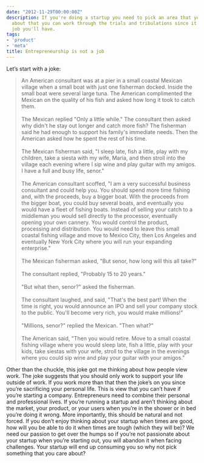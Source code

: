 ```yaml
---
date: "2012-11-29T00:00:00Z"
description: If you're doing a startup you need to pick an area that you're so passionate
  about that you can work through the trials and tribulations since it's like no other
  job you'll have.
tags:
- 'product'
- 'meta'
title: Entrepreneurship is not a job
---
```


<p>
Let’s start with a joke:
</p>

<blockquote>
    An American consultant was at a pier in a small coastal Mexican village when a small boat with just one fisherman docked. Inside the small boat were several large tuna. The American complimented the Mexican on the quality of his fish and asked how long it took to catch them.<br/><br/>
    The Mexican replied "Only a little while." The consultant then asked why didn't he stay out longer and catch more fish? The fisherman said he had enough to support his family's immediate needs. Then the American asked how he spent the rest of his time.<br/><br/>
    The Mexican fisherman said, "I sleep late, fish a little, play with my children, take a siesta with my wife, Maria, and then stroll into the village each evening where I sip wine and play guitar with my amigos. I have a full and busy life, senor."<br/><br/>
    The American consultant scoffed, "I am a very successful business consultant and could help you. You should spend more time fishing and, with the proceeds, buy a bigger boat. With the proceeds from the bigger boat, you could buy several boats, and eventually you would have a fleet of fishing boats. Instead of selling your catch to a middleman you would sell directly to the processor, eventually opening your own cannery. You would control the product, processing and distribution. You would need to leave this small coastal fishing village and move to Mexico City, then Los Angeles and eventually New York City where you will run your expanding enterprise."<br/><br/>
    The Mexican fisherman asked, "But senor, how long will this all take?"<br/><br/>
    The consultant replied, "Probably 15 to 20 years."<br/><br/>
    "But what then, senor?" asked the fisherman.<br/><br/>
    The consultant laughed, and said, "That's the best part! When the time is right, you would announce an IPO and sell your company stock to the public. You'll become very rich, you would make millions!"<br/><br/>
    "Millions, senor?" replied the Mexican. "Then what?"<br/><br/>
    The American said, "Then you would retire. Move to a small coastal fishing village where you would sleep late, fish a little, play with your kids, take siestas with your wife, stroll to the village in the evenings where you could sip wine and play your guitar with your amigos."
</blockquote>
<p>Other than the chuckle, this joke got me thinking about how people view work. The joke suggests that you should only work to support your life outside of work. If you work more than that then the joke’s on you since you’re sacrificing your personal life. This is view that you can’t have if you’re starting a company. Entrepreneurs need to combine their personal and professional lives. If you’re running a startup and aren’t thinking about the market, your product, or your users when you’re in the shower or in bed you’re doing it wrong. More importantly, this should be natural and not forced. If you don’t enjoy thinking about your startup when times are good, how will you be able to do it when times are tough (which they will be)? We need our passion to get over the humps so if you’re not passionate about your startup when you’re starting out, you will abandon it when facing challenges. Your startup will end up consuming you so why not pick something that you care about?</p>

<!--
Job

Two types
- Separate personal from professional
- Combine the two

Entrepreneurs strive to combine the two.

Thinking about the market, problems, marketing, bugs, etc.

I want to combine the two. I don’t want them to be separate. I enjoy thinking about markets, products, and everything in between.
-->